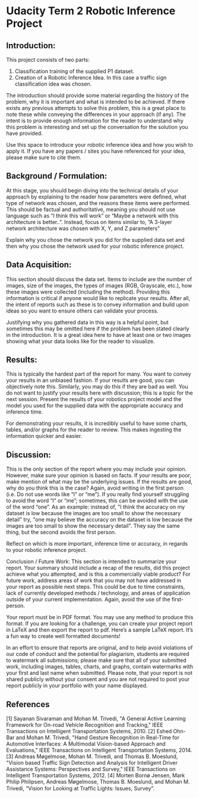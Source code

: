 # Udacity Term 2 Robotic Inference Project

## Introduction: 

This project consists of two parts:

1. Classification training of the supplied P1 dataset.
2. Creation of a Robotic Inference Idea. In this case a traffic sign classification idea was chosen.

The introduction should provide some material regarding the history of the problem, why it is important and what is intended to be achieved. If there exists any previous attempts to solve this problem, this is a great place to note these while conveying the differences in your approach (if any). The intent is to provide enough information for the reader to understand why this problem is interesting and set up the conversation for the solution you have provided.

Use this space to introduce your robotic inference idea and how you wish to apply it. If you have any papers / sites you have referenced for your idea, please make sure to cite them.

## Background / Formulation: 

At this stage, you should begin diving into the technical details of your approach by explaining to the reader how parameters were defined, what type of network was chosen, and the reasons these items were performed. This should be factual and authoritative, meaning you should not use language such as “I think this will work” or “Maybe a network with this architecture is better..”. Instead, focus on items similar to, ”A 3-layer network architecture was chosen with X, Y, and Z parameters”

Explain why you chose the network you did for the supplied data set and then why you chose the network used for your robotic inference project.

## Data Acquisition: 

This section should discuss the data set. Items to include are the number of images, size of the images, the types of images (RGB, Grayscale, etc.), how these images were collected (including the method). Providing this information is critical if anyone would like to replicate your results. After all, the intent of reports such as these is to convey information and build upon ideas so you want to ensure others can validate your process.

Justifying why you gathered data in this way is a helpful point, but sometimes this may be omitted here if the problem has been stated clearly in the introduction. It is a great idea here to have at least one or two images showing what your data looks like for the reader to visualize.

## Results: 

This is typically the hardest part of the report for many. You want to convey your results in an unbiased fashion. If your results are good, you can objectively note this. Similarly, you may do this if they are bad as well. You do not want to justify your results here with discussion; this is a topic for the next session. Present the results of your robotics project model and the model you used for the supplied data with the appropriate accuracy and inference time.

For demonstrating your results, it is incredibly useful to have some charts, tables, and/or graphs for the reader to review. This makes ingesting the information quicker and easier.

## Discussion: 

This is the only section of the report where you may include your opinion. However, make sure your opinion is based on facts. If your results are poor, make mention of what may be the underlying issues. If the results are good, why do you think this is the case? Again, avoid writing in the first person (i.e. Do not use words like “I” or “me”). If you really find yourself struggling to avoid the word “I” or “me”; sometimes, this can be avoided with the use of the word “one”. As an example: instead of, "I think the accuracy on my dataset is low because the images are too small to show the necessary detail" try, "one may believe the accuracy on the dataset is low because the images are too small to show the necessary detail". They say the same thing, but the second avoids the first person.

Reflect on which is more important, inference time or accuracy, in regards to your robotic inference project.

Conclusion / Future Work: This section is intended to summarize your report. Your summary should include a recap of the results, did this project achieve what you attempted, and is this a commercially viable product? For future work, address areas of work that you may not have addressed in your report as possible next steps. This could be due to time constraints, lack of currently developed methods / technology, and areas of application outside of your current implementation. Again, avoid the use of the first-person.

Your report must be in PDF format. You may use any method to produce this format. If you are looking for a challenge, you can create your project report in LaTeX and then export the report to pdf. Here’s a sample LaTeX report. It’s a fun way to create well formatted documents!

In an effort to ensure that reports are original, and to help avoid violations of our code of conduct and the potential for plagiarism, students are required to watermark all submissions; please make sure that all of your submitted work, including images, tables, charts, and graphs, contain watermarks with your first and last name when submitted. Please note, that your report is not shared publicly without your consent and you are not required to post your report publicly in your portfolio with your name displayed.

## References

[1] Sayanan Sivaraman and Mohan M. Trivedi, "A General Active Learning Framework for On-road Vehicle Recognition and Tracking," IEEE Transactions on Intelligent Transportation Systems, 2010.
[2] Eshed Ohn-Bar and Mohan M. Trivedi, "Hand Gesture Recognition in Real-Time for Automotive Interfaces: A Multimodal Vision-based Approach and Evaluations," IEEE Transactions on Intelligent Transportation Systems, 2014. 
[3] Andreas Møgelmose, Mohan M. Trivedi, and Thomas B. Moeslund, "Vision based Traffic Sign Detection and Analysis for Intelligent Driver Assistance Systems: Perspectives and Survey," IEEE Transactions on Intelligent Transportation Systems, 2012.
[4] Morten Bornø Jensen, Mark Philip Philipsen, Andreas Møgelmose, Thomas B. Moeslund, and Mohan M. Trivedi, “Vision for Looking at Trafﬁc Lights: Issues, Survey".


